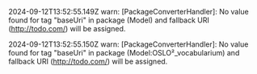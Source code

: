 2024-09-12T13:52:55.149Z warn: [PackageConverterHandler]: No value found for tag "baseUri" in package (Model) and fallback URI (http://todo.com/) will be assigned.

2024-09-12T13:52:55.150Z warn: [PackageConverterHandler]: No value found for tag "baseUri" in package (Model:OSLO²_vocabularium) and fallback URI (http://todo.com/) will be assigned.

